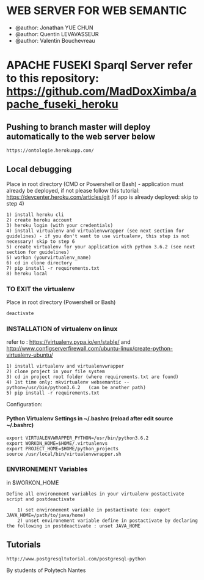 # WEB SERVER FOR WEB SEMANTIC

- @author: Jonathan YUE CHUN
- @author: Quentin LEVAVASSEUR
- @author: Valentin Bouchevreau

# APACHE FUSEKI Sparql Server refer to this repository: https://github.com/MadDoxXimba/apache_fuseki_heroku 

## Pushing to branch master will deploy automatically to the web server below

    https://ontologie.herokuapp.com/

## Local debugging
    
Place in root directory (CMD or Powershell or Bash) - application must already be deployed, if not please follow this tutorial: https://devcenter.heroku.com/articles/git (if app is already deployed: skip to step 4)

    1) install heroku cli
    2) create heroku account
    3) heroku login (with your credentials)
    4) install virtualenv and virtualenvwrapper (see next section for guidelines) - if you don't want to use virtualenv, this step is not necessary! skip to step 6
    5) create virtualenv for your application with python 3.6.2 (see next section for guidelines)
    5) workon (yourvirtualenv_name)
    6) cd in clone directory
    7) pip install -r requirements.txt 
    8) heroku local
    
### TO EXIT the virtualenv
Place in root directory (Powershell or Bash)

    deactivate

### INSTALLATION of virtualenv on linux

refer to : https://virtualenv.pypa.io/en/stable/ and http://www.configserverfirewall.com/ubuntu-linux/create-python-virtualenv-ubuntu/

    1) install virtualenv and virtualenvwrapper
    2) clone project in your file system
    3) cd in project root folder (where requirements.txt are found)
    4) 1st time only: mkvirtualenv websemantic --python=/usr/bin/python3.6.2   (can be another path)
    5) pip install -r requirements.txt

Configuration:

#### Python Virtualenv Settings in ~/.bashrc (reload after edit source ~/.bashrc)

    export VIRTUALENVWRAPPER_PYTHON=/usr/bin/python3.6.2
    export WORKON_HOME=$HOME/.virtualenvs
    export PROJECT_HOME=$HOME/python_projects
    source /usr/local/bin/virtualenvwrapper.sh
    
### ENVIRONEMENT Variables

in $WORKON_HOME
    
    Define all environement variables in your virtualenv postactivate script and postdeactivate
    
        1) set environement variable in postactivate (ex: export JAVA_HOME=/path/to/java/home)
        2) unset environement variable define in postactivate by declaring the following in postdeactivate : unset JAVA_HOME
    

## Tutorials

    http://www.postgresqltutorial.com/postgresql-python


By students of Polytech Nantes
